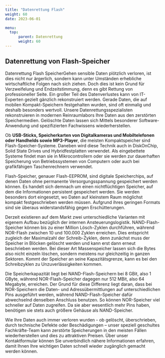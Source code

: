 ```yaml
---
title: "Datenrettung Flash"
weight: 60
date: 2023-06-01

menu:
  top:
      parent: Datenrettung
      weight: 60
---
```


## Datenrettung von Flash-Speicher

Datenrettung Flash SpeicherGehen sensible Daten plötzlich verloren, ist dies nicht nur ärgerlich, sondern kann unter Umständen erhebliche wirtschaftliche Folgen nach sich ziehen. Doch dies ist kein Grund für Verzweifelung und Endzeitstimmung, denn es gibt Rettung von professioneller Seite. Ein großer Teil des Datenverlustes kann von IT-Experten gezielt gänzlich rekonstruiert werden. Gerade Daten, die auf mobilen Kompakt-Speichern festgehalten wurden, sind oft einmalig und deshalb besonders wertvoll. Unsere Datenrettungsspezialisten rekonstruieren in modernen Reinraumlabors Ihre Daten aus den zerstörten Speichermedien. Gelöschte Daten lassen sich Mittels besonderer Software-Anwendung und spezifizierten Fachwissens wiederherstellen.

Ob **USB-Sticks, Speicherkarten von Digitalkameras und Mobiltelefonen oder Handhelds sowie MP3-Player**, die meisten Kompaktspeicher sind Flash-Speicher-Systeme. Daneben wird diese Technik auch in DiskOnChip, Solid State Drives und Hybridfestplatten verwendet. Als eingebettete Systeme findet man sie in Mikrocontrollern oder sie werden zur dauerhaften Speicherung von Betriebssystemen von Computern oder auch bei grafikfähigen Taschenrechnern verwendet.

Flash-Speicher, genauer Flash-EEPROM, sind digitale Speicherchips, auf denen Daten ohne permanente Versorgungsspannung gespeichert werden können. Es handelt sich demnach um einen nichtflüchtigen Speicher, auf dem die Informationen persistent gespeichert werden. Sie werden besonders dort eingesetzt, wo Daten auf kleinstem Raum möglichst kompakt festgeschrieben werden müssen. Aufgrund ihres geringen Formats sind sie überaus widerstandsfähig gegen Erschütterungen.

Derzeit existieren auf dem Markt zwei unterschiedliche Varianten mit eigenem Aufbau bezüglich der internen Ansteuerungslogistik. NAND-Flash-Speicher können bis zu einer Million Lösch-Zyklen durchführen, während NOR-Flash zwischen 10 und 100.000 Zyklen erreichen. Dies entspricht zugleich der Maximalzahl der Schreib-Zyklen, denn zunächst muss der Speicher in Blöcken gelöscht werden und kann erst dann erneut beschrieben werden. Bei dieser Art Massenspeicher lassen sich die Bytes also nicht einzeln löschen, sondern meistens nur gleichzeitig in ganzen Sektoren. Kommt der Speicher an seine Kapazitätsgrenze, kann es bei den Schreibzyklen zu Unzuverlässigkeiten kommen.

Die Speicherkapazität liegt bei NAND-Flash-Speichern bei 8 GBit, also 1 GByte, während NOR-Flash-Speicher dagegen nur 512 MBit, also 64 Megabyte, erreichen. Der Grund für diese Differenz liegt daran, dass bei NOR-Speichern die Daten- und Adressübermittlungen auf unterschiedlichen Pins ausgeführt werden, während NAND-Flash-Speicher dafür abwechselnd denselben Anschluss benutzen. So können NOR-Speicher viel schneller auf Daten zugreifen. Da sie aber wesentlich mehr Pins haben, benötigen sie stets auch größere Gehäuse als NAND-Speicher.

Wie Ihre Daten auch immer verloren wurden - ob gelöscht, überschrieben, durch technische Defekte oder Beschädigungen – unser speziell geschultes Fachkräfte-Team kann zerstörte Speicherungen in den meisten Fällen wiederherstellen und dies zu attraktiven Preisen. Über unser Kontaktformular können Sie unverbindlich nähere Informationen erfahren, damit Ihnen Ihre wichtigen Daten schnell wieder zugänglich gemacht werden können.
